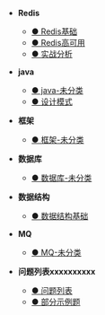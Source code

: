 * **Redis**
  * [● Redis基础](/docs/java面经/Redis/Redis基础.md)
  * [● Redis高可用](/docs/java面经/Redis/Redis高可用.md)
  * [● 实战分析](/docs/java面经/Redis/实战分析.md)

* **java**
  * [● java-未分类](/docs/java面经/java/java-未分类.md)
  * [● 设计模式](/docs/java面经/java/设计模式.md)

* **框架**
  * [● 框架-未分类](/docs/java面经/框架/框架-未分类.md)


* **数据库**
  * [● 数据库-未分类](/docs/java面经/数据库/数据库-未分类.md)

* **数据结构**
  * [● 数据结构基础](/docs/java面经/数据结构/数据结构基础.md)







* **MQ**
  * [● MQ-未分类](/docs/java面经/MQ/MQ-未分类.md)

* **问题列表xxxxxxxxxx**
  * [● 问题列表](/docs/java面经/问题列表/问题列表.md)
  * [● 部分示例题](/docs/java面经/问题列表/部分示例题.md)

